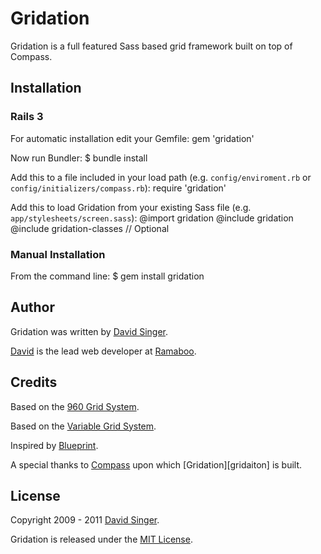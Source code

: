 # Gridation

Gridation is a full featured Sass based grid framework built on top of Compass.

## Installation

### Rails 3
For automatic installation edit your Gemfile:
    gem 'gridation'

Now run Bundler:
    $ bundle install

Add this to a file included in your load path (e.g. `config/enviroment.rb` or `config/initializers/compass.rb`):
    require 'gridation'

Add this to load Gridation from your existing Sass file (e.g. `app/stylesheets/screen.sass`):
    @import gridation
    @include gridation
    @include gridation-classes // Optional

### Manual Installation

From the command line:
    $ gem install gridation

## Author
Gridation was written by [David Singer][david].

[David][david] is the lead web developer at [Ramaboo](http://ramaboo.com).

## Credits
Based on the [960 Grid System](http://960.gs).

Based on the [Variable Grid System](http://www.spry-soft.com/grids).

Inspired by [Blueprint](http://www.blueprintcss.org).

A special thanks to [Compass](http://compass-style.org) upon which [Gridation][gridaiton] is built.

## License
Copyright 2009 - 2011 [David Singer][david].

Gridation is released under the [MIT License][license].


[gridation]: http://gridation.com
[david]: http://ramaboo.com/david
[license]: https://github.com/ramaboo/gridation/blob/master/LICENSE
